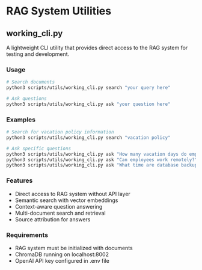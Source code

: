 # RAG System Utilities

## working_cli.py

A lightweight CLI utility that provides direct access to the RAG system for testing and development.

### Usage

```bash
# Search documents
python3 scripts/utils/working_cli.py search "your query here"

# Ask questions
python3 scripts/utils/working_cli.py ask "your question here"
```

### Examples

```bash
# Search for vacation policy information
python3 scripts/utils/working_cli.py search "vacation policy"

# Ask specific questions
python3 scripts/utils/working_cli.py ask "How many vacation days do employees get?"
python3 scripts/utils/working_cli.py ask "Can employees work remotely?"
python3 scripts/utils/working_cli.py ask "What time are database backups performed?"
```

### Features

- Direct access to RAG system without API layer
- Semantic search with vector embeddings
- Context-aware question answering
- Multi-document search and retrieval
- Source attribution for answers

### Requirements

- RAG system must be initialized with documents
- ChromaDB running on localhost:8002
- OpenAI API key configured in .env file